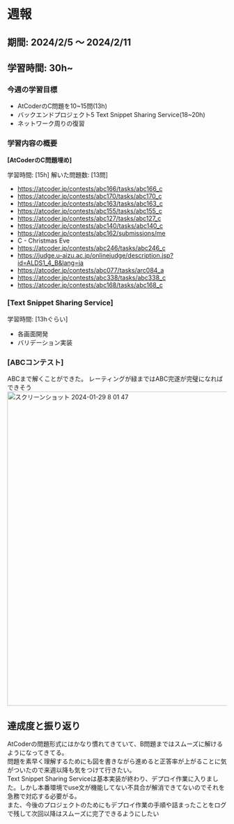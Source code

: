 # 週報

## 期間: 2024/2/5 ～ 2024/2/11

## 学習時間: 30h~

### 今週の学習目標
- AtCoderのC問題を10~15問(13h)
- バックエンドプロジェクト5 Text Snippet Sharing Service(18~20h)
- ネットワーク周りの復習
  
### 学習内容の概要
**[AtCoderのC問題埋め]**

学習時間: [15h]
解いた問題数: [13問]
- https://atcoder.jp/contests/abc166/tasks/abc166_c
- https://atcoder.jp/contests/abc170/tasks/abc170_c
- https://atcoder.jp/contests/abc163/tasks/abc163_c
- https://atcoder.jp/contests/abc155/tasks/abc155_c
- https://atcoder.jp/contests/abc127/tasks/abc127_c
- https://atcoder.jp/contests/abc140/tasks/abc140_c
- https://atcoder.jp/contests/abc162/submissions/me
- C - Christmas Eve
- https://atcoder.jp/contests/abc246/tasks/abc246_c
- https://judge.u-aizu.ac.jp/onlinejudge/description.jsp?id=ALDS1_4_B&lang=ja
- https://atcoder.jp/contests/abc077/tasks/arc084_a
- https://atcoder.jp/contests/abc338/tasks/abc338_c
- https://atcoder.jp/contests/abc168/tasks/abc168_c



### [Text Snippet Sharing Service]

学習時間: [13hぐらい]
- 各画面開発
- バリデーション実装

### [ABCコンテスト]
ABCまで解くことができた。
レーティングが緑まではABC完遂が完璧になればできそう
<img width="721" alt="スクリーンショット 2024-01-29 8 01 47" src="https://github.com/seiichikick0404/study-log/assets/69625901/3a528077-9304-4511-b76c-bfbe6cfe37ad">


## 達成度と振り返り
AtCoderの問題形式にはかなり慣れてきていて、B問題まではスムーズに解けるようになってきてる。</br>
問題を素早く理解するためにも図を書きながら進めると正答率が上がることに気がついたので来週以降も気をつけて行きたい。</br>
Text Snippet Sharing Serviceは基本実装が終わり、デプロイ作業に入りました。しかし本番環境でuse文が機能してない不具合が解消できてないのでそれを急務で対応する必要がる。</br>
また、今後のプロジェクトのためにもデプロイ作業の手順や詰まったことをログで残して次回以降はスムーズに完了できるようにしたい



